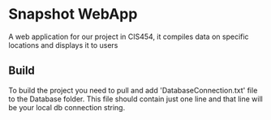 # Snapshot WebApp
A web application for our project in CIS454, it compiles data on specific locations and displays it to users

## Build
To build the project you need to pull and add 'DatabaseConnection.txt' file to the Database folder.
This file should contain just one line and that line will be your local db connection string.
